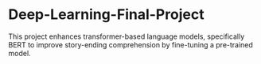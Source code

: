 # Deep-Learning-Final-Project
This project enhances transformer-based language models, specifically BERT to improve story-ending comprehension by fine-tuning a pre-trained model.
